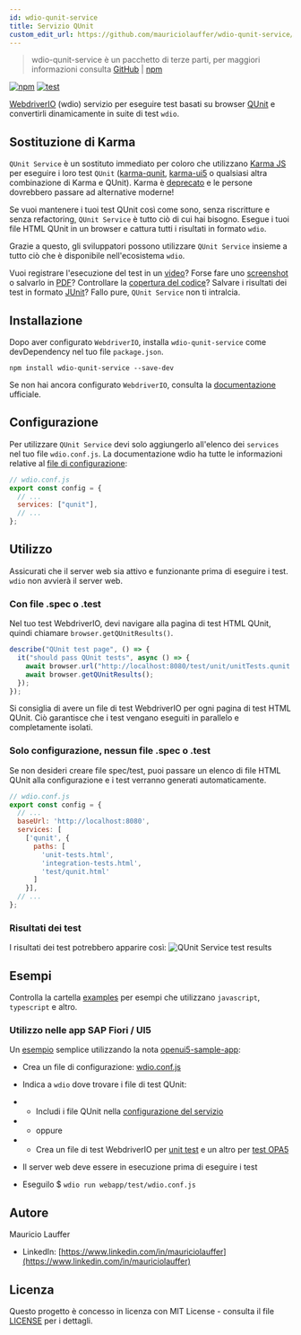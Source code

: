 ```yaml
---
id: wdio-qunit-service
title: Servizio QUnit
custom_edit_url: https://github.com/mauriciolauffer/wdio-qunit-service/edit/main/README.md
---
```



> wdio-qunit-service è un pacchetto di terze parti, per maggiori informazioni consulta [GitHub](https://github.com/mauriciolauffer/wdio-qunit-service) | [npm](https://www.npmjs.com/package/wdio-qunit-service)

[![npm](https://img.shields.io/npm/v/wdio-qunit-service)](https://www.npmjs.com/package/wdio-qunit-service) [![test](https://github.com/mauriciolauffer/wdio-qunit-service/actions/workflows/test.yml/badge.svg)](https://github.com/mauriciolauffer/wdio-qunit-service/actions/workflows/test.yml)

[WebdriverIO](https://webdriver.io/) (wdio) servizio per eseguire test basati su browser [QUnit](https://qunitjs.com/) e convertirli dinamicamente in suite di test `wdio`.

## Sostituzione di Karma

`QUnit Service` è un sostituto immediato per coloro che utilizzano [Karma JS](https://karma-runner.github.io/latest/index.html) per eseguire i loro test `QUnit` ([karma-qunit](https://github.com/karma-runner/karma-qunit/), [karma-ui5](https://github.com/SAP/karma-ui5) o qualsiasi altra combinazione di Karma e QUnit). Karma è [deprecato](https://github.com/karma-runner/karma) e le persone dovrebbero passare ad alternative moderne!

Se vuoi mantenere i tuoi test QUnit così come sono, senza riscritture e senza refactoring, `QUnit Service` è tutto ciò di cui hai bisogno. Esegue i tuoi file HTML QUnit in un browser e cattura tutti i risultati in formato `wdio`.

Grazie a questo, gli sviluppatori possono utilizzare `QUnit Service` insieme a tutto ciò che è disponibile nell'ecosistema `wdio`.

Vuoi registrare l'esecuzione del test in un [video](https://webdriver.io/docs/wdio-video-reporter/)? Forse fare uno [screenshot](https://webdriver.io/docs/api/browser/saveScreenshot/) o salvarlo in [PDF](https://webdriver.io/docs/api/browser/savePDF/)? Controllare la [copertura del codice](https://www.npmjs.com/package/wdio-monocart-service)? Salvare i risultati dei test in formato [JUnit](https://webdriver.io/docs/junit-reporter)? Fallo pure, `QUnit Service` non ti intralcia.

## Installazione

Dopo aver configurato `WebdriverIO`, installa `wdio-qunit-service` come devDependency nel tuo file `package.json`.

```shell
npm install wdio-qunit-service --save-dev
```

Se non hai ancora configurato `WebdriverIO`, consulta la [documentazione](https://webdriver.io/docs/gettingstarted) ufficiale.

## Configurazione

Per utilizzare `QUnit Service` devi solo aggiungerlo all'elenco dei `services` nel tuo file `wdio.conf.js`. La documentazione wdio ha tutte le informazioni relative al [file di configurazione](https://webdriver.io/docs/configurationfile):

```js
// wdio.conf.js
export const config = {
  // ...
  services: ["qunit"],
  // ...
};
```

## Utilizzo

Assicurati che il server web sia attivo e funzionante prima di eseguire i test. `wdio` non avvierà il server web.

### Con file .spec o .test

Nel tuo test WebdriverIO, devi navigare alla pagina di test HTML QUnit, quindi chiamare `browser.getQUnitResults()`.

```js
describe("QUnit test page", () => {
  it("should pass QUnit tests", async () => {
    await browser.url("http://localhost:8080/test/unit/unitTests.qunit.html");
    await browser.getQUnitResults();
  });
});
```

Si consiglia di avere un file di test WebdriverIO per ogni pagina di test HTML QUnit. Ciò garantisce che i test vengano eseguiti in parallelo e completamente isolati.

### Solo configurazione, nessun file .spec o .test

Se non desideri creare file spec/test, puoi passare un elenco di file HTML QUnit alla configurazione e i test verranno generati automaticamente.

```js
// wdio.conf.js
export const config = {
  // ...
  baseUrl: 'http://localhost:8080',
  services: [
    ['qunit', {
      paths: [
        'unit-tests.html',
        'integration-tests.html',
        'test/qunit.html'
      ]
    }],
  // ...
};
```

### Risultati dei test

I risultati dei test potrebbero apparire così:
![QUnit Service test results](https://github.com/mauriciolauffer/wdio-qunit-service/blob/main/./wdio-qunit-service-results.png?raw=true)

## Esempi

Controlla la cartella [examples](https://github.com/mauriciolauffer/wdio-qunit-service/blob/main/./examples/) per esempi che utilizzano `javascript`, `typescript` e altro.

### Utilizzo nelle app SAP Fiori / UI5

Un [esempio](https://github.com/mauriciolauffer/wdio-qunit-service/blob/main/./examples/openui5-sample-app/) semplice utilizzando la nota [openui5-sample-app](https://github.com/SAP/openui5-sample-app):

- Crea un file di configurazione: [wdio.conf.js](https://github.com/mauriciolauffer/wdio-qunit-service/blob/main/./examples/openui5-sample-app/webapp/test/wdio.conf.js)

- Indica a `wdio` dove trovare i file di test QUnit:

- - Includi i file QUnit nella [configurazione del servizio](https://github.com/mauriciolauffer/wdio-qunit-service/blob/main/./examples/openui5-sample-app-no-specs/webapp/test/wdio.conf.js)
- - oppure
- - Crea un file di test WebdriverIO per [unit test](https://github.com/mauriciolauffer/wdio-qunit-service/blob/main/./examples/openui5-sample-app/webapp/test/unit/unit.test.js) e un altro per [test OPA5](https://github.com/mauriciolauffer/wdio-qunit-service/blob/main/./examples/openui5-sample-app/webapp/test/integration/opa.test.js)

- Il server web deve essere in esecuzione prima di eseguire i test

- Eseguilo $ `wdio run webapp/test/wdio.conf.js`

## Autore

Mauricio Lauffer

- LinkedIn: [https://www.linkedin.com/in/mauriciolauffer](https://www.linkedin.com/in/mauriciolauffer)

## Licenza

Questo progetto è concesso in licenza con MIT License - consulta il file [LICENSE](https://github.com/mauriciolauffer/wdio-qunit-service/blob/main/LICENSE) per i dettagli.